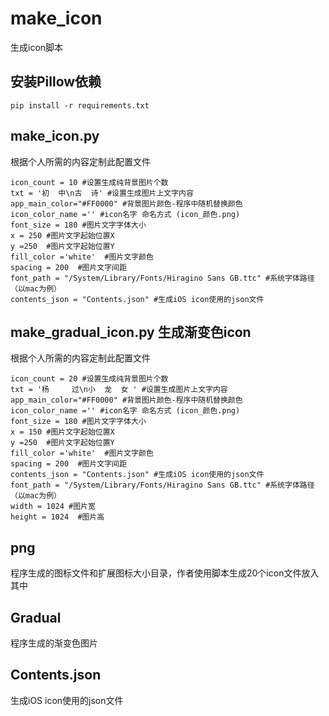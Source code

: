 # make_icon
生成icon脚本

## 安装Pillow依赖
```
pip install -r requirements.txt
```

## make_icon.py 

根据个人所需的内容定制此配置文件
```
icon_count = 10 #设置生成纯背景图片个数
txt = '初  中\n古  诗' #设置生成图片上文字内容
app_main_color="#FF0000" #背景图片颜色-程序中随机替换颜色
icon_color_name ='' #icon名字 命名方式 (icon_颜色.png)
font_size = 180 #图片文字字体大小
x = 250 #图片文字起始位置X
y =250  #图片文字起始位置Y
fill_color ='white'  #图片文字颜色
spacing = 200  #图片文字间距
font_path = "/System/Library/Fonts/Hiragino Sans GB.ttc" #系统字体路径（以mac为例）
contents_json = "Contents.json" #生成iOS icon使用的json文件
```

## make_gradual_icon.py 生成渐变色icon 

根据个人所需的内容定制此配置文件
```
icon_count = 20 #设置生成纯背景图片个数
txt = '杨     过\n小  龙  女 ' #设置生成图片上文字内容
app_main_color="#FF0000" #背景图片颜色-程序中随机替换颜色
icon_color_name ='' #icon名字 命名方式 (icon_颜色.png)
font_size = 180 #图片文字字体大小
x = 150 #图片文字起始位置X
y =250  #图片文字起始位置Y
fill_color ='white'  #图片文字颜色
spacing = 200  #图片文字间距
contents_json = "Contents.json" #生成iOS icon使用的json文件
font_path = "/System/Library/Fonts/Hiragino Sans GB.ttc" #系统字体路径（以mac为例）
width = 1024 #图片宽
height = 1024  #图片高
```


## png
程序生成的图标文件和扩展图标大小目录，作者使用脚本生成20个icon文件放入其中


## Gradual
程序生成的渐变色图片

## Contents.json

生成iOS icon使用的json文件
